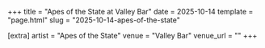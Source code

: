+++
title = "Apes of the State at Valley Bar"
date = 2025-10-14
template = "page.html"
slug = "2025-10-14-apes-of-the-state"

[extra]
artist = "Apes of the State"
venue = "Valley Bar"
venue_url = ""
+++
